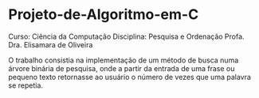 # Projeto-de-Algoritmo-em-C
Curso: Ciência da Computação
Disciplina: Pesquisa e Ordenação
Profa. Dra. Elisamara de Oliveira

  O trabalho consistia na implementação de um método de busca numa árvore binária de pesquisa,
onde a partir da entrada de uma frase ou pequeno texto retornasse ao usuário o número de vezes que uma palavra se repetia.
